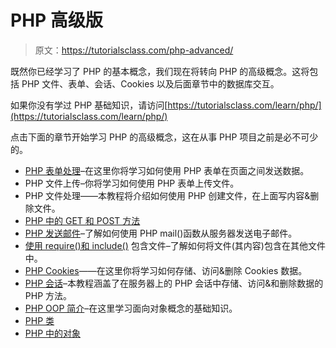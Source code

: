 # PHP 高级版

> 原文：<https://tutorialsclass.com/php-advanced/>

既然你已经学习了 PHP 的基本概念，我们现在将转向 PHP 的高级概念。这将包括 PHP 文件、表单、会话、Cookies 以及后面章节中的数据库交互。

如果你没有学过 PHP 基础知识，请访问[https://tutorialsclass.com/learn/php/](https://tutorialsclass.com/learn/php/)

点击下面的章节开始学习 PHP 的高级概念，这在从事 PHP 项目之前是必不可少的。

*   [PHP 表单处理](https://tutorialsclass.com/php-forms-handling/)–在这里你将学习如何使用 PHP 表单在页面之间发送数据。
*   PHP 文件上传–你将学习如何使用 PHP 表单上传文件。
*   PHP 文件处理——本教程将介绍如何使用 PHP 创建文件，在上面写内容&删除文件。
*   [PHP 中的 GET 和 POST 方法](https://tutorialsclass.com/faq/difference-between-get-and-post-method-in-php/)
*   [PHP 发送邮件](https://tutorialsclass.com/php-send-mail/)–了解如何使用 PHP mail()函数从服务器发送电子邮件。
*   [使用 require()和 include()](https://tutorialsclass.com/file-inclusion-using-require-and-include/) 包含文件–了解如何将文件(其内容)包含在其他文件中。
*   [PHP Cookies](https://tutorialsclass.com/php-cookies/)——在这里你将学习如何存储、访问&删除 Cookies 数据。
*   [PHP 会话](https://tutorialsclass.com/php-session/)–本教程涵盖了在服务器上的 PHP 会话中存储、访问&和删除数据的 PHP 方法。
*   [PHP OOP 简介](https://tutorialsclass.com/php-oops/)–在这里学习面向对象概念的基础知识。
*   [PHP 类](https://tutorialsclass.com/php-class/)
*   [PHP 中的对象](https://tutorialsclass.com/objects-in-php/)